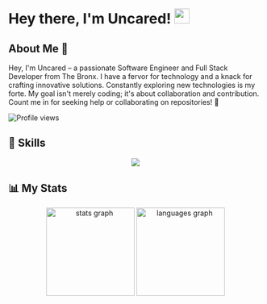 <p align="center">
  <h1>Hey there, I'm Uncared! <img src="https://media.giphy.com/media/hvRJCLFzcasrR4ia7z/giphy.gif" width="30px"/></h1>
</p>

## About Me 🌟

Hey, I'm Uncared – a passionate Software Engineer and Full Stack Developer from The Bronx. I have a fervor for technology and a knack for crafting innovative solutions. Constantly exploring new technologies is my forte. My goal isn't merely coding; it's about collaboration and contribution. Count me in for seeking help or collaborating on repositories! 🚀

![Profile views](https://komarev.com/ghpvc/?username=uncared&color=blueviolet)

## 💼 Skills

<p align="center">
  <a href="https://skillicons.dev">
    <img src="https://skillicons.dev/icons?i=ae,ai,atom,au,bash,blender,c,cpp,cs,css,discord,docker,dotnet,figma,git,github,go,html,instagram,java,js,linux,lua,mongodb,mysql,nodejs,powershell,pr,python,raspberrypi,react,replit,ruby,rust,scala,sqlite,swift,tailwind,typescript,visualstudio,vscode,twitter,xd" />
  </a>
</p>

## 📊 My Stats

<div align="center">
  <img src="https://github-readme-stats.vercel.app/api?username=uncared&show_icons=true&count_private=true&theme=dark&hide_border=true" height="175" alt="stats graph"  />
  <img src="https://github-readme-stats.vercel.app/api/top-langs/?username=uncared&layout=compact&langs_count=5&theme=dark&hide_border=true" height="175" alt="languages graph"  />
</div>
